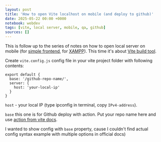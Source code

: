 ```yaml
---
layout: post
title: 'How to open Vite localhost on mobile (and deploy to github)'
date: 2025-05-22 00:00 +0000
notebook: webdev
tags: [vite, local server, mobile, qa, github]
sources: []
---
```

This is follow up to the series of notes on how to open local server on mobile (for [simple frontend](https://vallek.github.io/webdevtips/ru/localhost-on-mobile), for [XAMPP](https://vallek.github.io/webdevtips/ru/xampp-wp-mobile)). This time it's about [Vite build tool](https://vite.dev/).

Create `vite.config.js` config file in your vite project folder with following contents:
```
export default {
  base: '/github-repo-name/',
  server: {
    host: 'your-local-ip'
  }	
}
```

`host` - your local IP (type ipconfig in terminal, copy `IPv4-address`).

`base` this one is for Github deploy with action. Put your repo name here and use [action from vite docs](https://vite.dev/guide/static-deploy#github-pages).

I wanted to show config with `base` property, cause I couldn't find actual config syntax example with multiple options in official docs)
